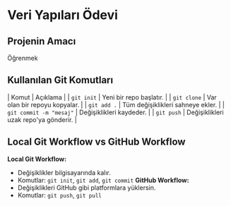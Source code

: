 # Veri Yapıları Ödevi

## Projenin Amacı
Öğrenmek
## Kullanılan Git Komutları
| Komut           | Açıklama |
| `git init`      | Yeni bir repo başlatır. |
| `git clone`     | Var olan bir repoyu kopyalar. |
| `git add .`     | Tüm değişiklikleri sahneye ekler. |
| `git commit -m "mesaj"` | Değişiklikleri kaydeder. |
| `git push`      | Değişiklikleri uzak repo'ya gönderir. |
##  Local Git Workflow vs GitHub Workflow
**Local Git Workflow:**
- Değişiklikler bilgisayarında kalır.
- Komutlar: `git init`, `git add`, `git commit`
**GitHub Workflow:**
- Değişiklikleri GitHub gibi platformlara yüklersin.
- Komutlar: `git push`, `git pull`
